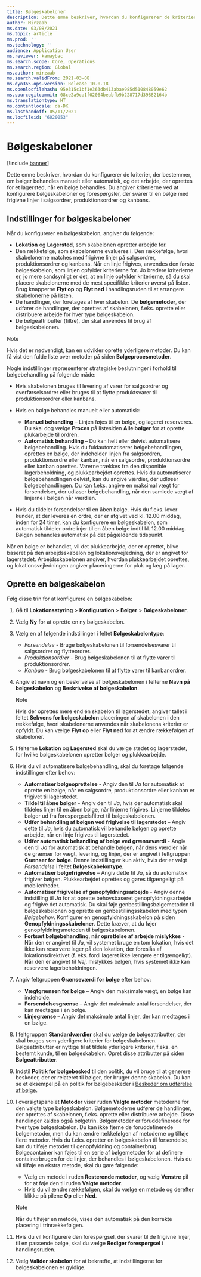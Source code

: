 ```yaml
---
title: Bølgeskabeloner
description: Dette emne beskriver, hvordan du konfigurerer de kriterier, der bestemmer, om bølger behandles manuelt eller automatisk, og det arbejde, der oprettes for et lagersted, når en bølge behandles.
author: Mirzaab
ms.date: 03/08/2021
ms.topic: article
ms.prod: ''
ms.technology: ''
audience: Application User
ms.reviewer: kamaybac
ms.search.scope: Core, Operations
ms.search.region: Global
ms.author: mirzaab
ms.search.validFrom: 2021-03-08
ms.dyn365.ops.version: Release 10.0.18
ms.openlocfilehash: 95e315c1bf1e363db413abae985d510848059e62
ms.sourcegitcommit: 08ce2a9ca1f02064beabfb9b228717d39882164b
ms.translationtype: HT
ms.contentlocale: da-DK
ms.lasthandoff: 05/11/2021
ms.locfileid: "6020053"
---
```

# <a name="wave-templates"></a>Bølgeskabeloner

[!include [banner](../includes/banner.md)]

Dette emne beskriver, hvordan du konfigurerer de kriterier, der bestemmer, om bølger behandles manuelt eller automatisk, og det arbejde, der oprettes for et lagersted, når en bølge behandles. Du angiver kriterierne ved at konfigurere bølgeskabeloner og forespørgsler, der svarer til en bølge med frigivne linjer i salgsordrer, produktionsordrer og kanbans.

## <a name="settings-for-wave-templates"></a>Indstillinger for bølgeskabeloner

Når du konfigurerer en bølgeskabelon, angiver du følgende:

- **Lokation** og **Lagersted**, som skabelonen opretter arbejde for.
- Den rækkefølge, som skabelonerne evalueres i. Den rækkefølge, hvori skabelonerne matches med frigivne linjer på salgsordrer, produktionsordrer og kanbans. Når en linje frigives, anvendes den første bølgeskabelon, som linjen opfylder kriterierne for. Jo bredere kriterierne er, jo mere sandsynligt er det, at en linje opfylder kriterierne, så du skal placere skabelonerne med de mest specifikke kriterier øverst på listen. Brug knapperne **Flyt op** og **Flyt ned** i handlingsruden til at arrangere skabelonerne på listen.
- De handlinger, der foretages af hver skabelon. De **bølgemetoder**, der udfører de handlinger, der oprettes af skabelonen, f.eks. oprette eller distribuere arbejde for hver type bølgeskabelon.
- De bølgeattributter (filtre), der skal anvendes til brug af bølgeskabelonen.

> [!NOTE]
> Hvis det er nødvendigt, kan en udvikler oprette yderligere metoder. Du kan få vist den fulde liste over metoder på siden **Bølgeprocesmetoder**.

Nogle indstillinger repræsenterer strategiske beslutninger i forhold til bølgebehandling på følgende måde:

- Hvis skabelonen bruges til levering af varer for salgsordrer og overførselsordrer eller bruges til at flytte produktsvarer til produktionsordrer eller kanbans.
- Hvis en bølge behandles manuelt eller automatisk:

  - **Manuel behandling** – Linjen føjes til en bølge, og lageret reserveres. Du skal dog vælge **Proces** på listesiden **Alle bølger** for at oprette plukarbejde til ordren.
  - **Automatisk behandling** – Du kan helt eller delvist automatisere bølgebehandling. Hvis du fuldautomatiserer bølgebehandlingen, oprettes en bølge, der indeholder linjen fra salgsordren, produktionsordre eller kanban, når en salgsordre, produktionsordre eller kanban oprettes. Varerne trækkes fra den disponible lagerbeholdning, og plukkearbejdet oprettes. Hvis du automatiserer bølgebehandlingen delvist, kan du angive værdier, der udløser bølgebehandlingen. Du kan f.eks. angive en maksimal vægt for forsendelser, der udløser bølgebehandling, når den samlede vægt af linjerne i bølgen når værdien.

- Hvis du tildeler forsendelser til en åben bølge. Hvis du f.eks. lover kunder, at der leveres en ordre, der er afgivet ved kl. 12.00 middag, inden for 24 timer, kan du konfigurere en bølgeskabelon, som automatisk tildeler ordrelinjer til en åben bølge indtil kl. 12.00 middag. Bølgen behandles automatisk på det pågældende tidspunkt.

Når en bølge er behandlet, vil det plukkearbejde, der er oprettet, blive baseret på den arbejdsskabelon og lokationsvejledning, der er angivet for lagerstedet. Arbejdsskabelonen angiver, hvordan plukkearbejdet oprettes, og lokationsvejledningen angiver placeringerne for pluk og læg på lager.

## <a name="create-a-wave-template"></a>Oprette en bølgeskabelon

Følg disse trin for at konfigurere en bølgeskabelon:

1. Gå til **Lokationsstyring** \> **Konfiguration** \> **Bølger** \> **Bølgeskabeloner**.
1. Vælg **Ny** for at oprette en ny bølgeskabelon.
1. Vælg en af følgende indstillinger i feltet **Bølgeskabelontype**:

    - *Forsendelse* - Bruge bølgeskabelonen til forsendelsesvarer til salgsordrer og flytteordrer.
    - *Produktionsordrer* - Brug bølgeskabelonen til at flytte varer til produktionsordrer.
    - *Kanban* - Brug bølgeskabelonen til at flytte varer til kanbanordrer.

1. Angiv et navn og en beskrivelse af bølgeskabelonen i felterne **Navn på bølgeskabelon** og **Beskrivelse af bølgeskabelon**.

    > [!NOTE]
    > Hvis der oprettes mere end én skabelon til lagerstedet, angiver tallet i feltet **Sekvens for bølgeskabelon** placeringen af skabelonen i den rækkefølge, hvori skabelonerne anvendes når skabelonens kriterier er opfyldt. Du kan vælge **Flyt op** eller **Flyt ned** for at ændre rækkefølgen af skabeloner.

1. I felterne **Lokation** og **Lagersted** skal du vælge stedet og lagerstedet, for hvilke bølgeskabelonen opretter bølger og plukkearbejde.
1. Hvis du vil automatisere bølgebehandling, skal du foretage følgende indstillinger efter behov:

    - **Automatiser bølgeoprettelse** - Angiv den til *Ja* for automatisk at oprette en bølge, når en salgsordre, produktionsordre eller kanban er frigivet til lagerstedet.
    - **Tildel til åbne bølger** - Angiv den til *Ja*, hvis der automatisk skal tildeles linjer til en åben bølge, når linjerne frigives. Linjerne tildeles bølger ud fra forespørgselsfiltret til bølgeskabelonen.
    - **Udfør behandling af bølgen ved frigivelse til lagerstedet** – Angiv dette til *Ja*, hvis du automatisk vil behandle bølgen og oprette arbejde, når en linje frigives til lagerstedet.
    - **Udfør automatisk behandling af bølge ved grænseværdi** - Angiv den til *Ja* for automatisk at behandle bølgen, når dens værdier når de grænser for vægt, levering, og linjer, der er angivet i feltgruppen **Grænser for bølge**. Denne indstilling er kun aktiv, hvis der er valgt *Forsendelse* i feltet **Bølgeskabelontype**.
    - **Automatiser bølgefrigivelse** – Angiv dette til *Ja*, så du automatisk frigiver bølgen. Plukkearbejdet oprettes og gøres tilgængeligt på mobilenheder.
    - **Automatiser frigivelse af genopfyldningsarbejde** - Angiv denne indstilling til *Ja* for at oprette behovsbaseret genopfyldningsarbejde og frigive det automatisk. Du skal føje genbestillingsbølgemetoden til bølgeskabelonen og oprette en genbestillingsskabelon med typen *Bølgebehov*. Konfigurer en genopfyldningsskabelon på siden **Genopfyldningsskabeloner**. Dette kræver, at du føjer genopfyldningsmetoden til bølgeskabelonen.
    - **Fortsæt bølgebehandling, når oprettelse af arbejde mislykkes** - Når den er angivet til *Ja*, vil systemet bruge en tom lokation, hvis det ikke kan reservere lager på den lokation, der foreslås af lokationsdirektivet (f. eks. fordi lageret ikke længere er tilgængeligt). Når den er angivet til *Nej*, mislykkes bølgen, hvis systemet ikke kan reservere lagerbeholdningen.

1. Angiv feltgruppen **Grænseværdi for bølge** efter behov:
    - **Vægtgrænsen for bølge** – Angiv den maksimale vægt, en bølge kan indeholde.
    - **Forsendelsesgrænse** – Angiv det maksimale antal forsendelser, der kan medtages i en bølge.
    - **Linjegrænse** – Angiv det maksimale antal linjer, der kan medtages i en bølge.

1. I feltgruppen **Standardværdier** skal du vælge de bølgeattributter, der skal bruges som yderligere kriterier for bølgeskabelonen. Bølgeattributter er nyttige til at tildele yderligere kriterier, f.eks. en bestemt kunde, til en bølgeskabelon. Opret disse attributter på siden **Bølgeattributter**. 

1. Indstil **Politik for bølgebesked** til den politik, du vil bruge til at generere beskeder, der er relateret til bølger, der bruger denne skabelon. Du kan se et eksempel på en politik for bølgebeskeder i [Beskeder om udførelse af bølge](wave-execution-notifications.md).

1. I oversigtspanelet **Metoder** viser ruden **Valgte metoder** metoderne for den valgte type bølgeskabelon. Bølgemetoderne udfører de handlinger, der oprettes af skabelonen, f.eks. oprette eller distribuere arbejde. Disse handlinger kaldes også bølgetrin. Bølgemetoder er foruddefinerede for hver type bølgeskabelon. Du kan ikke fjerne de foruddefinerede bølgemetoder, men du kan ændre rækkefølgen af metoderne og tilføje flere metoder. Hvis du f.eks. opretter en bølgeskabelon til forsendelse, kan du tilføje metoder til genopfyldning og containerbrug. Bølgecontainer kan føjes til en serie af bølgemetoder for at definere containerbrugen for de linjer, der behandles i bølgeskabelonen. Hvis du vil tilføje en ekstra metode, skal du gøre følgende:

    - Vælg en metode i ruden **Resterende metoder**, og vælg **Venstre** pil for at føje den til ruden **Valgte metoder**.
    - Hvis du vil ændre rækkefølgen, skal du vælge en metode og derefter klikke på pilene **Op** eller **Ned**.

    > [!NOTE]
    > Når du tilføjer en metode, vises den automatisk på den korrekte placering i trinrækkefølgen.

1. Hvis du vil konfigurere den forespørgsel, der svarer til de frigivne linjer, til en passende bølge, skal du vælge **Rediger forespørgsel** i handlingsruden.
1. Vælg **Valider skabelon** for at bekræfte, at indstillingerne for bølgeskabelonen er gyldige.
